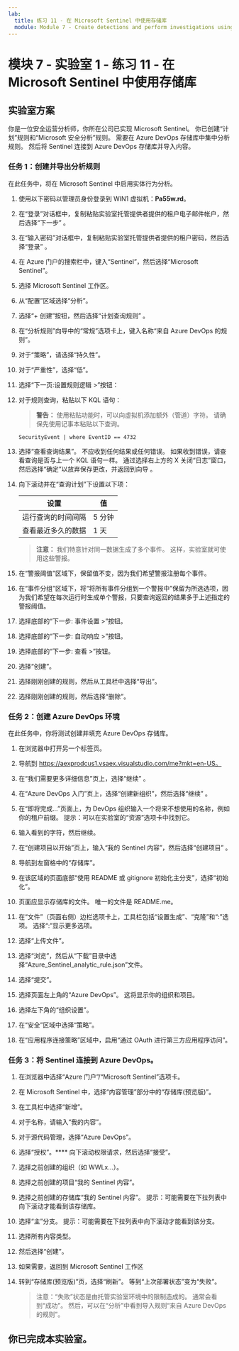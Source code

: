 ```yaml
---
lab:
  title: 练习 11 - 在 Microsoft Sentinel 中使用存储库
  module: Module 7 - Create detections and perform investigations using Microsoft Sentinel
---
```


# <a name="module-7---lab-1---exercise-11---use-repositories-in-microsoft-sentinel"></a>模块 7 - 实验室 1 - 练习 11 - 在 Microsoft Sentinel 中使用存储库

## <a name="lab-scenario"></a>实验室方案

你是一位安全运营分析师，你所在公司已实现 Microsoft Sentinel。 你已创建“计划”规则和“Microsoft 安全分析”规则。  需要在 Azure DevOps 存储库中集中分析规则。  然后将 Sentinel 连接到 Azure DevOps 存储库并导入内容。 


### <a name="task-1-create-and-export-an-analytical-rule"></a>任务 1：创建并导出分析规则

在此任务中，将在 Microsoft Sentinel 中启用实体行为分析。

1. 使用以下密码以管理员身份登录到 WIN1 虚拟机：**Pa55w.rd**。  

1. 在“登录”对话框中，复制粘贴实验室托管提供者提供的租户电子邮件帐户，然后选择“下一步”  。

1. 在“输入密码”对话框中，复制粘贴实验室托管提供者提供的租户密码，然后选择“登录”  。

1. 在 Azure 门户的搜索栏中，键入“Sentinel”，然后选择“Microsoft Sentinel”。

1. 选择 Microsoft Sentinel 工作区。

1. 从“配置”区域选择“分析”。

1. 选择“+ 创建”按钮，然后选择“计划查询规则” 。

1. 在“分析规则”向导中的“常规”选项卡上，键入名称“来自 Azure DevOps 的规则”。

1. 对于“策略”，请选择“持久性”。

1. 对于“严重性”，选择“低”。

1. 选择“下一页:设置规则逻辑 >”按钮：

1. 对于规则查询，粘贴以下 KQL 语句：

    >**警告：** 使用粘贴功能时，可以向虚拟机添加额外（管道）字符。 请确保先使用记事本粘贴以下查询。

    ```KQL
    SecurityEvent | where EventID == 4732
    ```

1. 选择“查看查询结果”。 不应收到任何结果或任何错误。 如果收到错误，请查看查询是否与上一个 KQL 语句一样。 通过选择右上方的 X 关闭“日志”窗口，然后选择“确定”以放弃保存更改，并返回到向导 。


1. 向下滚动并在“查询计划”下设置以下项：

    |设置|值|
    |---|---|
    |运行查询的时间间隔|5 分钟|
    |查看最近多久的数据|1 天|

    >**注意：** 我们特意针对同一数据生成了多个事件。 这样，实验室就可使用这些警报。

1. 在“警报阈值”区域下，保留值不变，因为我们希望警报注册每个事件。

1. 在“事件分组”区域下，将“将所有事件分组到一个警报中”保留为所选选项，因为我们希望在每次运行时生成单个警报，只要查询返回的结果多于上述指定的警报阈值。

1. 选择底部的“下一步: 事件设置 >”按钮。 

1. 选择底部的“下一步: 自动响应 >”按钮。

1. 选择底部的“下一步: 查看 >”按钮。
 
1. 选择“创建”。

1. 选择刚刚创建的规则，然后从工具栏中选择“导出”。

1. 选择刚刚创建的规则，然后选择“删除”。


### <a name="task-2-create-our-azure-devops-environment"></a>任务 2：创建 Azure DevOps 环境

在此任务中，你将测试创建并填充 Azure DevOps 存储库。

1. 在浏览器中打开另一个标签页。

1. 导航到 https://aexprodcus1.vsaex.visualstudio.com/me?mkt=en-US。

1. 在“我们需要更多详细信息”页上，选择“继续” 。

1. 在“Azure DevOps 入门”页上，选择“创建新组织”，然后选择“继续” 。

1. 在“即将完成...”页面上，为 DevOps 组织输入一个将来不想使用的名称，例如你的租户前缀。 提示：可以在实验室的“资源”选项卡中找到它。

1. 输入看到的字符，然后继续。

1. 在“创建项目以开始”页上，输入“我的 Sentinel 内容”，然后选择“创建项目” 。

1. 导航到左窗格中的“存储库”。

1. 在该区域的页面底部“使用 README 或 gitignore 初始化主分支”，选择“初始化”。

1. 页面应显示存储库的文件。  唯一的文件是 README.me。

1. 在“文件”（页面右侧）边栏选项卡上，工具栏包括“设置生成”、“克隆”和“:”选项。  选择“:”显示更多选项。

1. 选择“上传文件”。

1. 选择“浏览”，然后从“下载”目录中选择“Azure_Sentinel_analytic_rule.json”文件。 

1. 选择“提交”。

1. 选择页面左上角的“Azure DevOps”。  这将显示你的组织和项目。

1. 选择左下角的“组织设置”。

1. 在“安全”区域中选择“策略”。

1. 在“应用程序连接策略”区域中，启用“通过 OAuth 进行第三方应用程序访问”。 


### <a name="task-3-connect-sentinel-to-azure-devops"></a>任务 3：将 Sentinel 连接到 Azure DevOps。

1. 在浏览器中选择“Azure 门户”/“Microsoft Sentinel”选项卡。

1. 在 Microsoft Sentinel 中，选择“内容管理”部分中的“存储库(预览版)”。

1. 在工具栏中选择“新增”。

1. 对于名称，请输入“我的内容”。

1. 对于源代码管理，选择“Azure DevOps”。

1. 选择“授权”。**** 向下滚动权限请求，然后选择“接受”。

1. 选择之前创建的组织（如 WWLx...）。

1. 选择之前创建的项目“我的 Sentinel 内容”。

1. 选择之前创建的存储库“我的 Sentinel 内容”。 提示：可能需要在下拉列表中向下滚动才能看到该存储库。

1. 选择“主”分支。 提示：可能需要在下拉列表中向下滚动才能看到该分支。

1. 选择所有内容类型。

1. 然后选择“创建”。

1. 如果需要，返回到 Microsoft Sentinel 工作区

1. 转到“存储库(预览版)”页，选择“刷新”。 等到“上次部署状态”变为“失败”。  

    >注意：“失败”状态是由托管实验室环境中的限制造成的。 通常会看到“成功”。 然后，可以在“分析”中看到导入规则“来自 Azure DevOps 的规则”。


## <a name="you-have-completed-the-lab"></a>你已完成本实验室。
